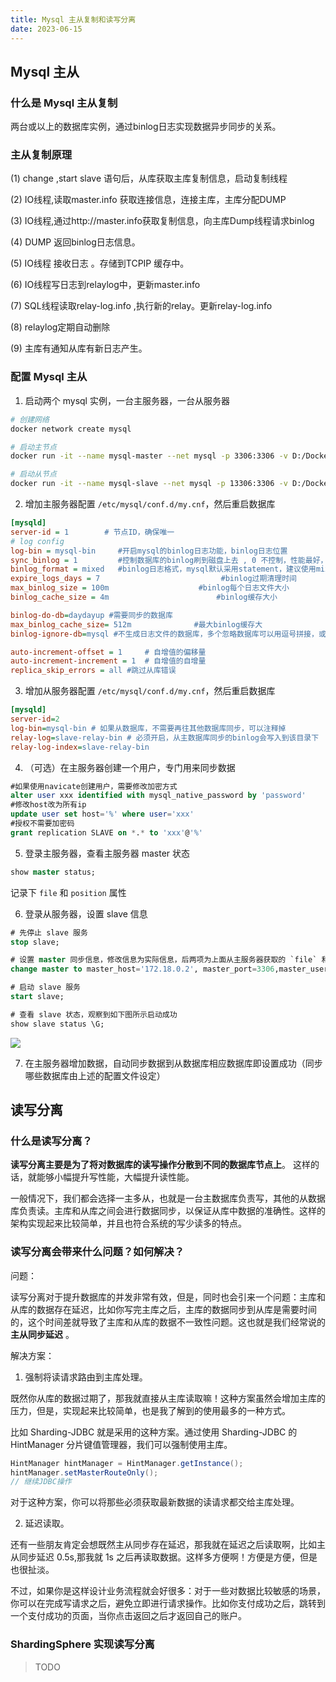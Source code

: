 ```yaml
---
title: Mysql 主从复制和读写分离
date: 2023-06-15
---
```


## Mysql 主从

### 什么是 Mysql 主从复制

两台或以上的数据库实例，通过binlog日志实现数据异步同步的关系。

### 主从复制原理

(1) change ,start slave 语句后，从库获取主库复制信息，启动复制线程

(2) IO线程,读取master.info 获取连接信息，连接主库，主库分配DUMP

(3) IO线程,通过http://master.info获取复制信息，向主库Dump线程请求binlog

(4) DUMP 返回binlog日志信息。

(5) IO线程 接收日志 。存储到TCPIP 缓存中。

(6) IO线程写日志到relaylog中，更新master.info

(7) SQL线程读取relay-log.info ,执行新的relay。更新relay-log.info

(8) relaylog定期自动删除

(9) 主库有通知从库有新日志产生。

### 配置 Mysql 主从

1. 启动两个 mysql 实例，一台主服务器，一台从服务器

```bash
# 创建网络
docker network create mysql

# 启动主节点
docker run -it --name mysql-master --net mysql -p 3306:3306 -v D:/Docker/mysql-slave/conf:/etc/mysql/conf.d -v D:/Docker/mysql-slave/data:/var/lib/mysql -v D:/Docker/mysql-slave/logs:/var/log/mysql -e MYSQL_ROOT_PASSWORD=root -d mysql

# 启动从节点
docker run -it --name mysql-slave --net mysql -p 13306:3306 -v D:/Docker/mysql-slave/conf:/etc/mysql/conf.d -v D:/Docker/mysql-slave/data:/var/lib/mysql -v D:/Docker/mysql-slave/logs:/var/log/mysql -e MYSQL_ROOT_PASSWORD=root -d mysql
```

2. 增加主服务器配置 `/etc/mysql/conf.d/my.cnf`，然后重启数据库

```ini
[mysqld]
server-id = 1        # 节点ID，确保唯一
# log config
log-bin = mysql-bin     #开启mysql的binlog日志功能，binlog日志位置
sync_binlog = 1         #控制数据库的binlog刷到磁盘上去 , 0 不控制，性能最好，1每次事物提交都会刷到日志文件中，性能最差，最安全
binlog_format = mixed   #binlog日志格式，mysql默认采用statement，建议使用mixed
expire_logs_days = 7                           #binlog过期清理时间
max_binlog_size = 100m                    #binlog每个日志文件大小
binlog_cache_size = 4m                        #binlog缓存大小

binlog-do-db=daydayup #需要同步的数据库
max_binlog_cache_size= 512m              #最大binlog缓存大
binlog-ignore-db=mysql #不生成日志文件的数据库，多个忽略数据库可以用逗号拼接，或者复制这句话，写多行

auto-increment-offset = 1     # 自增值的偏移量
auto-increment-increment = 1  # 自增值的自增量
replica_skip_errors = all #跳过从库错误
```

3. 增加从服务器配置 `/etc/mysql/conf.d/my.cnf`，然后重启数据库

```ini
[mysqld]
server-id=2
log-bin=mysql-bin # 如果从数据库，不需要再往其他数据库同步，可以注释掉
relay-log=slave-relay-bin # 必须开启，从主数据库同步的binlog会写入到该目录下
relay-log-index=slave-relay-bin
```

4. （可选）在主服务器创建一个用户，专门用来同步数据

```sql
#如果使用navicate创建用户，需要修改加密方式
alter user xxx identified with mysql_native_password by 'password'
#修改host改为所有ip
update user set host='%' where user='xxx'
#授权不需要加密码
grant replication SLAVE on *.* to 'xxx'@'%'
```

5. 登录主服务器，查看主服务器 master 状态

```sql
show master status;
```

记录下 `file` 和 `position` 属性

6. 登录从服务器，设置 slave 信息

```sql
# 先停止 slave 服务
stop slave;

# 设置 master 同步信息，修改信息为实际信息，后两项为上面从主服务器获取的 `file` 和 `position` 属性
change master to master_host='172.18.0.2', master_port=3306,master_user='root', master_password='root',master_log_file='mysql-bin.000004',master_log_pos=5018;

# 启动 slave 服务
start slave;

# 查看 slave 状态，观察到如下图所示启动成功
show slave status \G;
```

![](https://cdn.staticaly.com/gh/AlexChen68/OSS@master/images/1686762625238.png)

7. 在主服务器增加数据，自动同步数据到从数据库相应数据库即设置成功（同步哪些数据库由上述的配置文件设定）

## 读写分离

### 什么是读写分离？

**读写分离主要是为了将对数据库的读写操作分散到不同的数据库节点上**。 这样的话，就能够小幅提升写性能，大幅提升读性能。

一般情况下，我们都会选择一主多从，也就是一台主数据库负责写，其他的从数据库负责读。主库和从库之间会进行数据同步，以保证从库中数据的准确性。这样的架构实现起来比较简单，并且也符合系统的写少读多的特点。

### 读写分离会带来什么问题？如何解决？

问题：

读写分离对于提升数据库的并发非常有效，但是，同时也会引来一个问题：主库和从库的数据存在延迟，比如你写完主库之后，主库的数据同步到从库是需要时间的，这个时间差就导致了主库和从库的数据不一致性问题。这也就是我们经常说的**主从同步延迟** 。

解决方案：

1. 强制将读请求路由到主库处理。

既然你从库的数据过期了，那我就直接从主库读取嘛！这种方案虽然会增加主库的压力，但是，实现起来比较简单，也是我了解到的使用最多的一种方式。

比如 Sharding-JDBC 就是采用的这种方案。通过使用 Sharding-JDBC 的 HintManager 分片键值管理器，我们可以强制使用主库。

```java
HintManager hintManager = HintManager.getInstance();
hintManager.setMasterRouteOnly();
// 继续JDBC操作
```
对于这种方案，你可以将那些必须获取最新数据的读请求都交给主库处理。

2. 延迟读取。

还有一些朋友肯定会想既然主从同步存在延迟，那我就在延迟之后读取啊，比如主从同步延迟 0.5s,那我就 1s 之后再读取数据。这样多方便啊！方便是方便，但是也很扯淡。

不过，如果你是这样设计业务流程就会好很多：对于一些对数据比较敏感的场景，你可以在完成写请求之后，避免立即进行请求操作。比如你支付成功之后，跳转到一个支付成功的页面，当你点击返回之后才返回自己的账户。

### ShardingSphere 实现读写分离

> TODO
